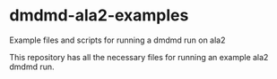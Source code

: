 # dmdmd-ala2-examples
Example files and scripts for running a dmdmd run on ala2

This repository has all the necessary files for running an example ala2 dmdmd run.
